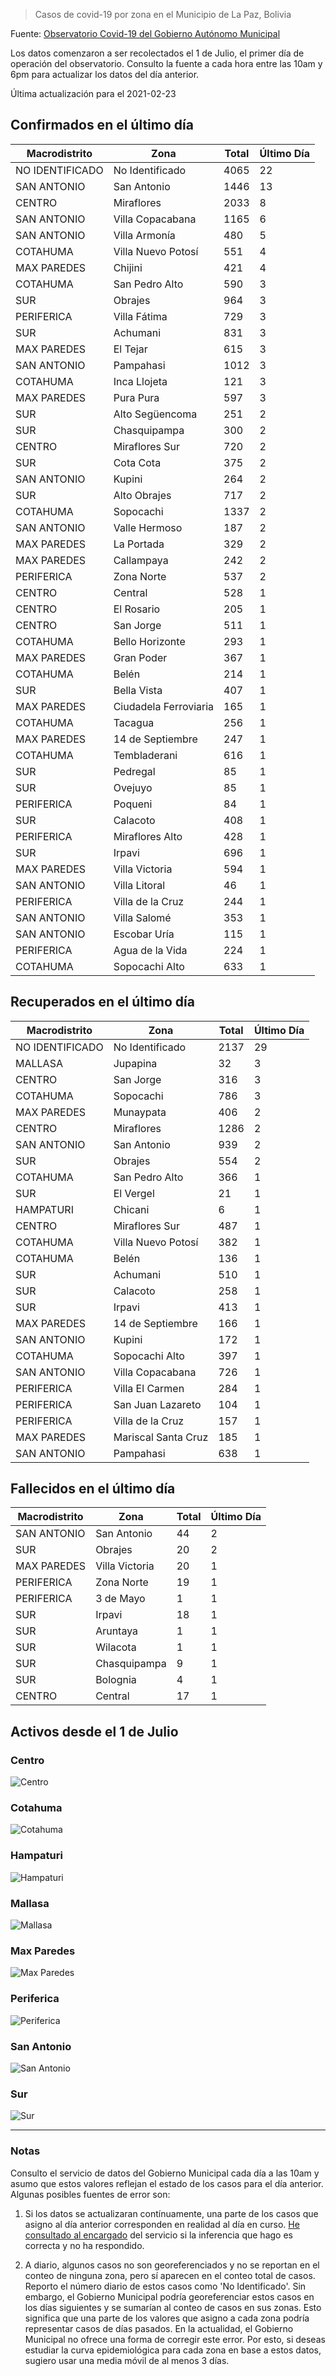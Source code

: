 > Casos de covid-19 por zona en el Municipio de La Paz, Bolivia

Fuente: [Observatorio Covid-19 del Gobierno Autónomo Municipal](http://observatoriocovid19.lapaz.bo/observatorio/index.php/datos-abiertos-covid)

Los datos comenzaron a ser recolectados el 1 de Julio, el primer día de operación del observatorio. Consulto la fuente a cada hora entre las 10am y 6pm para actualizar los datos del día anterior.

Última actualización para el 2021-02-23

## Confirmados en el último día

| Macrodistrito   | Zona                  |   Total |   Último Día |
|-----------------|-----------------------|---------|--------------|
| NO IDENTIFICADO | No Identificado       |    4065 |           22 |
| SAN ANTONIO     | San Antonio           |    1446 |           13 |
| CENTRO          | Miraflores            |    2033 |            8 |
| SAN ANTONIO     | Villa Copacabana      |    1165 |            6 |
| SAN ANTONIO     | Villa Armonía         |     480 |            5 |
| COTAHUMA        | Villa Nuevo Potosí    |     551 |            4 |
| MAX PAREDES     | Chijini               |     421 |            4 |
| COTAHUMA        | San Pedro Alto        |     590 |            3 |
| SUR             | Obrajes               |     964 |            3 |
| PERIFERICA      | Villa Fátima          |     729 |            3 |
| SUR             | Achumani              |     831 |            3 |
| MAX PAREDES     | El Tejar              |     615 |            3 |
| SAN ANTONIO     | Pampahasi             |    1012 |            3 |
| COTAHUMA        | Inca Llojeta          |     121 |            3 |
| MAX PAREDES     | Pura Pura             |     597 |            3 |
| SUR             | Alto Següencoma       |     251 |            2 |
| SUR             | Chasquipampa          |     300 |            2 |
| CENTRO          | Miraflores Sur        |     720 |            2 |
| SUR             | Cota Cota             |     375 |            2 |
| SAN ANTONIO     | Kupini                |     264 |            2 |
| SUR             | Alto Obrajes          |     717 |            2 |
| COTAHUMA        | Sopocachi             |    1337 |            2 |
| SAN ANTONIO     | Valle Hermoso         |     187 |            2 |
| MAX PAREDES     | La Portada            |     329 |            2 |
| MAX PAREDES     | Callampaya            |     242 |            2 |
| PERIFERICA      | Zona Norte            |     537 |            2 |
| CENTRO          | Central               |     528 |            1 |
| CENTRO          | El Rosario            |     205 |            1 |
| CENTRO          | San Jorge             |     511 |            1 |
| COTAHUMA        | Bello Horizonte       |     293 |            1 |
| MAX PAREDES     | Gran Poder            |     367 |            1 |
| COTAHUMA        | Belén                 |     214 |            1 |
| SUR             | Bella Vista           |     407 |            1 |
| MAX PAREDES     | Ciudadela Ferroviaria |     165 |            1 |
| COTAHUMA        | Tacagua               |     256 |            1 |
| MAX PAREDES     | 14 de Septiembre      |     247 |            1 |
| COTAHUMA        | Tembladerani          |     616 |            1 |
| SUR             | Pedregal              |      85 |            1 |
| SUR             | Ovejuyo               |      85 |            1 |
| PERIFERICA      | Poqueni               |      84 |            1 |
| SUR             | Calacoto              |     408 |            1 |
| PERIFERICA      | Miraflores Alto       |     428 |            1 |
| SUR             | Irpavi                |     696 |            1 |
| MAX PAREDES     | Villa Victoria        |     594 |            1 |
| SAN ANTONIO     | Villa Litoral         |      46 |            1 |
| PERIFERICA      | Villa de la Cruz      |     244 |            1 |
| SAN ANTONIO     | Villa Salomé          |     353 |            1 |
| SAN ANTONIO     | Escobar Uría          |     115 |            1 |
| PERIFERICA      | Agua de la Vida       |     224 |            1 |
| COTAHUMA        | Sopocachi Alto        |     633 |            1 |

## Recuperados en el último día

| Macrodistrito   | Zona                |   Total |   Último Día |
|-----------------|---------------------|---------|--------------|
| NO IDENTIFICADO | No Identificado     |    2137 |           29 |
| MALLASA         | Jupapina            |      32 |            3 |
| CENTRO          | San Jorge           |     316 |            3 |
| COTAHUMA        | Sopocachi           |     786 |            3 |
| MAX PAREDES     | Munaypata           |     406 |            2 |
| CENTRO          | Miraflores          |    1286 |            2 |
| SAN ANTONIO     | San Antonio         |     939 |            2 |
| SUR             | Obrajes             |     554 |            2 |
| COTAHUMA        | San Pedro Alto      |     366 |            1 |
| SUR             | El Vergel           |      21 |            1 |
| HAMPATURI       | Chicani             |       6 |            1 |
| CENTRO          | Miraflores Sur      |     487 |            1 |
| COTAHUMA        | Villa Nuevo Potosí  |     382 |            1 |
| COTAHUMA        | Belén               |     136 |            1 |
| SUR             | Achumani            |     510 |            1 |
| SUR             | Calacoto            |     258 |            1 |
| SUR             | Irpavi              |     413 |            1 |
| MAX PAREDES     | 14 de Septiembre    |     166 |            1 |
| SAN ANTONIO     | Kupini              |     172 |            1 |
| COTAHUMA        | Sopocachi Alto      |     397 |            1 |
| SAN ANTONIO     | Villa Copacabana    |     726 |            1 |
| PERIFERICA      | Villa El Carmen     |     284 |            1 |
| PERIFERICA      | San Juan Lazareto   |     104 |            1 |
| PERIFERICA      | Villa de la Cruz    |     157 |            1 |
| MAX PAREDES     | Mariscal Santa Cruz |     185 |            1 |
| SAN ANTONIO     | Pampahasi           |     638 |            1 |

## Fallecidos en el último día

| Macrodistrito   | Zona           |   Total |   Último Día |
|-----------------|----------------|---------|--------------|
| SAN ANTONIO     | San Antonio    |      44 |            2 |
| SUR             | Obrajes        |      20 |            2 |
| MAX PAREDES     | Villa Victoria |      20 |            1 |
| PERIFERICA      | Zona Norte     |      19 |            1 |
| PERIFERICA      | 3 de Mayo      |       1 |            1 |
| SUR             | Irpavi         |      18 |            1 |
| SUR             | Aruntaya       |       1 |            1 |
| SUR             | Wilacota       |       1 |            1 |
| SUR             | Chasquipampa   |       9 |            1 |
| SUR             | Bolognia       |       4 |            1 |
| CENTRO          | Central        |      17 |            1 |

## Activos desde el 1 de Julio

### Centro

![Centro](plots/activos_centro.png)

### Cotahuma

![Cotahuma](plots/activos_cotahuma.png)

### Hampaturi

![Hampaturi](plots/activos_hampaturi.png)

### Mallasa

![Mallasa](plots/activos_mallasa.png)

### Max Paredes

![Max Paredes](plots/activos_max_paredes.png)

### Periferica

![Periferica](plots/activos_periferica.png)

### San Antonio

![San Antonio](plots/activos_san_antonio.png)

### Sur

![Sur](plots/activos_sur.png)

---

### Notas

Consulto el servicio de datos del Gobierno Municipal cada día a las 10am y asumo que estos valores reflejan el estado de los casos para el día anterior. Algunas posibles fuentes de error son:

1. Si los datos se actualizaran contínuamente, una parte de los casos que asigno al día anterior corresponden en realidad al día en curso. [He consultado al encargado](https://twitter.com/mauforonda/status/1278727234765959168) del servicio si la inferencia que hago es correcta y no ha respondido.

2. A diario, algunos casos no son georeferenciados y no se reportan en el conteo de ninguna zona, pero sí aparecen en el conteo total de casos. Reporto el número diario de estos casos como 'No Identificado'.  Sin embargo, el Gobierno Municipal podría georeferenciar estos casos en los días siguientes y se sumarían al conteo de casos en sus zonas. Esto significa que una parte de los valores que asigno a cada zona podría representar casos de días pasados. En la actualidad, el Gobierno Municipal no ofrece una forma de corregir este error. Por esto, si deseas estudiar la curva epidemiológica para cada zona en base a estos datos, sugiero usar una media móvil de al menos 3 días.